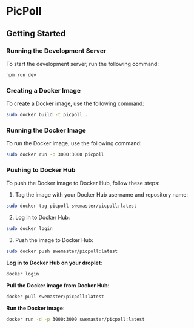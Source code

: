 # PicPoll

## Getting Started

### Running the Development Server

To start the development server, run the following command:

```bash
npm run dev
```

### Creating a Docker Image

To create a Docker image, use the following command:

```bash
sudo docker build -t picpoll .
```

### Running the Docker Image

To run the Docker image, use the following command:

```bash
sudo docker run -p 3000:3000 picpoll
```

### Pushing to Docker Hub

To push the Docker image to Docker Hub, follow these steps:

1. Tag the image with your Docker Hub username and repository name:

```bash
sudo docker tag picpoll swemaster/picpoll:latest
```

2. Log in to Docker Hub:

```bash
sudo docker login
```

3. Push the image to Docker Hub:

```bash
sudo docker push swemaster/picpoll:latest
```

**Log in to Docker Hub on your droplet**:

```bash
docker login
```

**Pull the Docker image from Docker Hub**:

```bash
docker pull swemaster/picpoll:latest
```

**Run the Docker image**:

```bash
docker run -d -p 3000:3000 swemaster/picpoll:latest
```